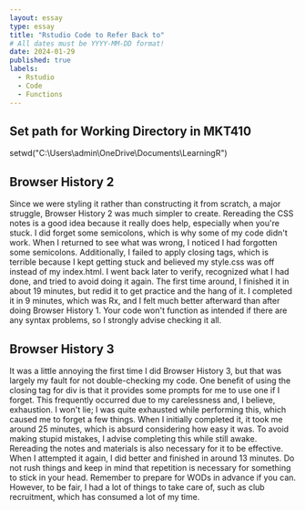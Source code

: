 ```yaml
---
layout: essay
type: essay
title: "Rstudio Code to Refer Back to"
# All dates must be YYYY-MM-DD format!
date: 2024-01-29
published: true
labels:
  - Rstudio
  - Code
  - Functions
---
```


## Set path for Working Directory in MKT410 
setwd("C:\\Users\\admin\\OneDrive\\Documents\\LearningR")


## Browser History 2

Since we were styling it rather than constructing it from scratch, a major struggle, Browser History 2 was much simpler to create. Rereading the CSS notes is a good idea because it really does help, especially when you're stuck. I did forget some semicolons, which is why some of my code didn't work. When I returned to see what was wrong, I noticed I had forgotten some semicolons. Additionally, I failed to apply closing tags, which is terrible because I kept getting stuck and believed my style.css was off instead of my index.html. I went back later to verify, recognized what I had done, and tried to avoid doing it again. The first time around, I finished it in about 19 minutes, but redid it to get practice and the hang of it. I completed it in 9 minutes, which was Rx, and I felt much better afterward than after doing Browser History 1. Your code won't function as intended if there are any syntax problems, so I strongly advise checking it all.

## Browser History 3

It was a little annoying the first time I did Browser History 3, but that was largely my fault for not double-checking my code. One benefit of using the closing tag for div is that it provides some prompts for me to use one if I forget. This frequently occurred due to my carelessness and, I believe, exhaustion. I won't lie; I was quite exhausted while performing this, which caused me to forget a few things. When I initially completed it, it took me around 25 minutes, which is absurd considering how easy it was. To avoid making stupid mistakes, I advise completing this while still awake. Rereading the notes and materials is also necessary for it to be effective. When I attempted it again, I did better and finished in around 13 minutes. Do not rush things and keep in mind that repetition is necessary for something to stick in your head. Remember to prepare for WODs in advance if you can. However, to be fair, I had a lot of things to take care of, such as club recruitment, which has consumed a lot of my time. 


